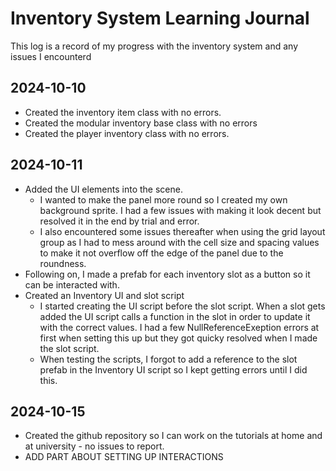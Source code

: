 # Inventory System Learning Journal

This log is a record of my progress with the inventory system and any issues I encounterd

## 2024-10-10

- Created the inventory item class with no errors.
- Created the modular inventory base class with no errors
- Created the player inventory class with no errors.

## 2024-10-11

- Added the UI elements into the scene.
  - I wanted to make the panel more round so I created my own background sprite. I had a few issues with making it look decent but resolved it in the end by trial and error.
  - I also encountered some issues thereafter when using the grid layout group as I had to mess around with the cell size and spacing values to make it not overflow off the edge of the panel due to the roundness.
- Following on, I made a prefab for each inventory slot as a button so it can be interacted with.
- Created an Inventory UI and slot script
  - I started creating the UI script before the slot script. When a slot gets added the UI script calls a function in the slot in order to update it with the correct values. I had a few NullReferenceExeption errors at first when setting this up but they got quicky resolved when I made the slot script.
  - When testing the scripts, I forgot to add a reference to the slot prefab in the Inventory UI script so I kept getting errors until I did this.

## 2024-10-15

- Created the github repository so I can work on the tutorials at home and at university - no issues to report.
- ADD PART ABOUT SETTING UP INTERACTIONS
